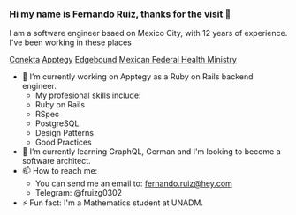 ### Hi my name is Fernando Ruiz, thanks for the visit 👋

I am a software engineer bsaed on Mexico City, with 12 years of experience. I've been working in these places

[Conekta](https://conekta.com/)
[Apptegy](https://conekta.com/)
[Edgebound](https://conekta.com/)
[Mexican Federal Health Ministry](https://www.gob.mx/salud)


- 🔭 I’m currently working on Apptegy as a Ruby on Rails backend engineer.
  - My profesional skills include: 
   - Ruby on Rails
   - RSpec
   - PostgreSQL
   - Design Patterns
   - Good Practices
- 🌱 I’m currently learning GraphQL, German and I'm looking to become a software architect.
- 📫 How to reach me:
  - You can send me an email to: fernando.ruiz@hey.com
  - Telegram: @fruizg0302
- ⚡ Fun fact: I'm a Mathematics student at UNADM.

